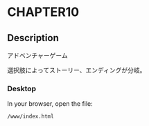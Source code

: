 # CHAPTER10

## Description

アドベンチャーゲーム

選択肢によってストーリー、エンディングが分岐。

### Desktop

In your browser, open the file:

    /www/index.html

